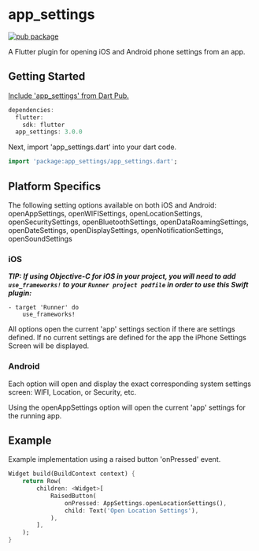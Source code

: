 # app_settings

[![pub package](https://img.shields.io/pub/v/app_settings.svg)](https://pub.dartlang.org/packages/app_settings)

A Flutter plugin for opening iOS and Android phone settings from an app.

## Getting Started
 
[Include 'app_settings' from Dart Pub.](https://pub.dartlang.org/packages/app_settings)

```dart
dependencies:
  flutter:
    sdk: flutter
  app_settings: 3.0.0
```

Next, import 'app_settings.dart' into your dart code.

```dart
import 'package:app_settings/app_settings.dart';
```

## Platform Specifics
The following setting options available on both iOS and Android: openAppSettings, openWIFISettings, openLocationSettings, openSecuritySettings, openBluetoothSettings, openDataRoamingSettings, openDateSettings, openDisplaySettings, openNotificationSettings, openSoundSettings
### iOS
  ***TIP: If using Objective-C for iOS in your project, you will need to add `use_frameworks!` to your `Runner project podfile` in order to use this Swift plugin:***
    
    - target 'Runner' do
        use_frameworks!

All options open the current 'app' settings section if there are settings defined.  If no current settings are defined for the app the iPhone Settings Screen will be displayed.

### Android
Each option will open and display the exact corresponding system settings screen: WIFI, Location, or Security, etc.

Using the openAppSettings option will open the current 'app' settings for the running app.

## Example
Example implementation using a raised button 'onPressed' event.  

```dart
Widget build(BuildContext context) {
    return Row(
        children: <Widget>[
            RaisedButton(
                onPressed: AppSettings.openLocationSettings(),
                child: Text('Open Location Settings'),
            ),
        ],
    );
}
```

